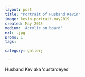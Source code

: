 ```yaml
---
layout: post
title: "Portrait of Husband Kevin"
image: kevin-portrait-may2019
created: May 2019
medium: 'Acrylic on board'
ext: .jpg
promo: 1
tags:

category: gallery

---
```


Husband Kev aka 'custardeyes'
